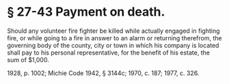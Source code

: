 # § 27-43 Payment on death.

<p>Should any volunteer fire fighter be killed while actually engaged in fighting fire, or while going to a fire in answer to an alarm or returning therefrom, the governing body of the county, city or town in which his company is located shall pay to his personal representative, for the benefit of his estate, the sum of $1,000.</p><p>1928, p. 1002; Michie Code 1942, § 3144c; 1970, c. 187; 1977, c. 326.</p>